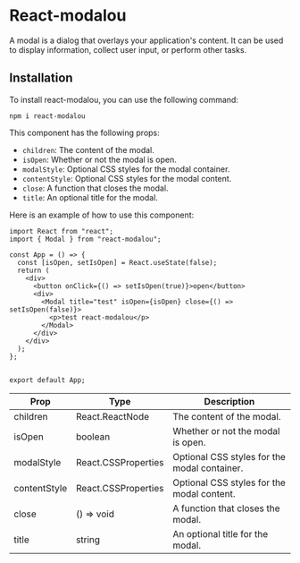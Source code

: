 # React-modalou

A modal is a dialog that overlays your application's content. It can be used to display information, collect user input, or perform other tasks.
## Installation

To install react-modalou, you can use the following command:
```
npm i react-modalou
```
This component has the following props:

- `children`: The content of the modal.
- `isOpen`: Whether or not the modal is open.
- `modalStyle`: Optional CSS styles for the modal container.
- `contentStyle`: Optional CSS styles for the modal content.
- `close`: A function that closes the modal.
- `title`: An optional title for the modal.

Here is an example of how to use this component:

```
import React from "react";
import { Modal } from "react-modalou";

const App = () => {
  const [isOpen, setIsOpen] = React.useState(false);
  return (
    <div>
      <button onClick={() => setIsOpen(true)}>open</button>
      <div>
        <Modal title="test" isOpen={isOpen} close={() => setIsOpen(false)}>
          <p>test react-modalou</p>
        </Modal>
      </div>
    </div>
  );
};


export default App;

```


| Prop | Type | Description |
|---|---|---|
| children | React.ReactNode | The content of the modal. |
| isOpen | boolean | Whether or not the modal is open. |
| modalStyle | React.CSSProperties | Optional CSS styles for the modal container. |
| contentStyle | React.CSSProperties | Optional CSS styles for the modal content. |
| close | () => void | A function that closes the modal. |
| title | string | An optional title for the modal. |